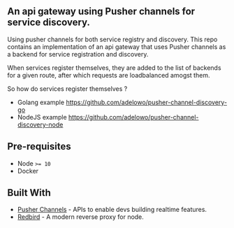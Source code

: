 ## An api gateway using Pusher channels for service discovery.

Using pusher channels for both service registry and discovery. This repo
contains an implementation of an api gateway that uses Pusher channels as a backend for
service registration and discovery.

When services register themselves, they are added to the list of backends for a
given route, after which requests are loadbalanced amogst them.

So how do services register themselves ?
- Golang example https://github.com/adelowo/pusher-channel-discovery-go
- NodeJS example https://github.com/adelowo/pusher-channel-discovery-node

## Pre-requisites

- Node `>= 10`
- Docker

## Built With

- [Pusher Channels](https://pusher.com/channels) - APIs to enable devs building realtime features.
- [Redbird](https://github.com/OptimalBits/redbird) - A modern reverse proxy for node.

